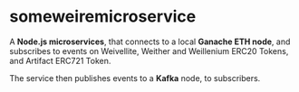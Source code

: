 # someweiremicroservice

A **Node.js microservices**, that connects to a local **Ganache ETH node**, and subscribes to events on Weivellite, Weither and Weillenium ERC20 Tokens, and Artifact ERC721 Token.

The service then publishes events to a **Kafka** node, to subscribers.
